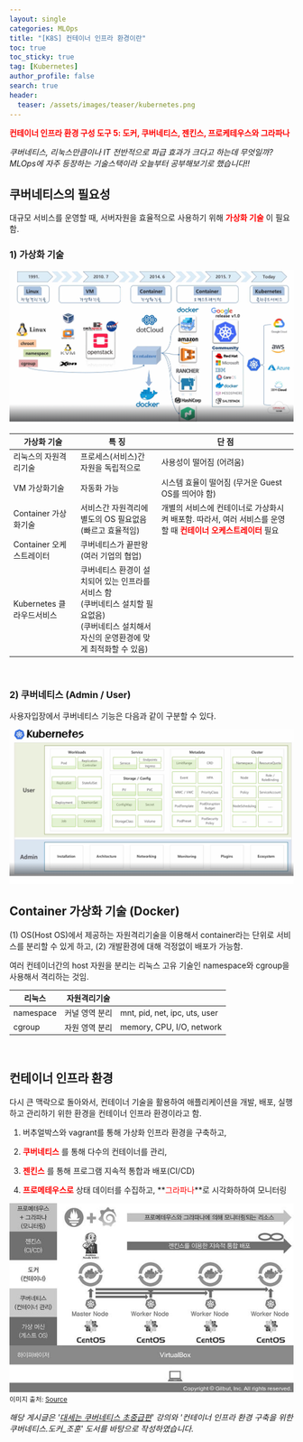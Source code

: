 ```yaml
---
layout: single  
categories: MLOps
title: "[K8S] 컨테이너 인프라 환경이란"
toc: true
toc_sticky: true
tag: [Kubernetes]
author_profile: false
search: true
header:
  teaser: /assets/images/teaser/kubernetes.png
---
```


**<span style="color:#ff0000">컨테이너 인프라 환경 구성 도구 5: 도커, 쿠버네티스, 젠킨스, 프로케테우스와 그라파나</span>**

*쿠버네티스, 리눅스만큼이나 IT 전반적으로 파급 효과가 크다고 하는데 무엇일까? MLOps에 자주 등장하는 기술스택이라 오늘부터 공부해보기로 했습니다!!*


## 쿠버네티스의 필요성

대규모 서비스를 운영할 때, 서버자원을 효율적으로 사용하기 위해  **<span style="color:#ff0000">가상화 기술</span>** 이 필요함.

### 1) 가상화 기술

<img src="/assets/images/2023-09-30-Kubernetes/overview.png" /><br/>

| 가상화 기술 | 특 징 | 단 점 |
|------|-------------|--------|
| 리눅스의 자원격리기술 | 프로세스(서비스)간 자원을 독립적으로 | 사용성이 떨어짐 (어려움) |
| VM 가상화기술 | 자동화 가능 | 시스템 효율이 떨어짐 (무거운 Guest OS를 띄어야 함) |
| Container 가상화기술 | 서비스간 자원격리에 별도의 OS 필요없음 (빠르고 효율적임) | 개별의 서비스에 컨테이너로 가상화시켜 배포함. 따라서, 여러 서비스를 운영할 때 **<span style="color:#ff0000">컨테이너 오케스트레이터</span>** 필요 |
| Container 오케스트레이터 | 쿠버네티스가 끝판왕 (여러 기업의 협업) |  |
| Kubernetes 클라우드서비스 | 쿠버네티스 환경이 설치되어 있는 인프라를 서비스 함<br>(쿠버네티스 설치할 필요없음)<br>(쿠버네티스 설치해서 자신의 운영환경에 맞게 최적화할 수 있음)| |

<br/>

### 2) 쿠버네티스 (Admin / User)

사용자입장에서 쿠버네티스 기능은 다음과 같이 구분할 수 있다.

<img src="/assets/images/2023-09-30-Kubernetes/kubernetes.png" /><br/>


## Container 가상화 기술 (Docker)

(1) OS(Host OS)에서 제공하는 자원격리기술을 이용해서 container라는 단위로 서비스를 분리할 수 있게 하고, (2) 개발환경에 대해 걱정없이 배포가 가능함.

여러 컨테이너간의 host 자원을 분리는 리눅스 고유 기술인 namespace와 cgroup을 사용해서 격리하는 것임.

| 리눅스 | 자원격리기술 | |
|------|-------|-----------|
| namespace | 커널 영역 분리 | mnt, pid, net, ipc, uts, user | 
| cgroup | 자원 영역 분리 | memory, CPU, I/O, network |

<br/>

## 컨테이너 인프라 환경

다시 큰 맥락으로 돌아와서, 컨테이너 기술을 활용하여 애플리케이션을 개발, 배포, 실행하고 관리하기 위한 환경을 컨테이너 인프라 환경이라고 함.

1. 버추얼박스와 vagrant를 통해 가상화 인프라 환경을 구축하고, 

2. **<span style="color:#ff0000">쿠버네티스</span>** 를 통해 다수의 컨테이너를 관리, 

3. **<span style="color:#ff0000">젠킨스</span>** 를 통해 프로그램 지속적 통합과 배포(CI/CD)

4. **<span style="color:#ff0000">프로메테우스로</span>** 상태 데이터를 수집하고, **<span style="color:#ff0000">그라파나</span>**로 시각화하하여 모니터링


<img src="/assets/images/2023-09-30-Kubernetes/container_infra.jpg" /><br/>
<small>이미지 출처: [Source](https://thebook.io/080241/0014/)</small>


*해당 게시글은 '[대세는 쿠버네티스 초중급편](https://www.inflearn.com/course/%EC%BF%A0%EB%B2%84%EB%84%A4%ED%8B%B0%EC%8A%A4-%EA%B8%B0%EC%B4%88?gad=1&gclid=CjwKCAjwvfmoBhAwEiwAG2tqzAD7E333fVc-gkDWnwIGPKATXtXbd3yC2CaV8GF4w-Ha70ouUlGIlRoCBlAQAvD_BwE)' 강의와 '컨테이너 인프라 환경 구축을 위한 쿠버네티스.도커_조훈' 도서를 바탕으로 작성하였습니다.*